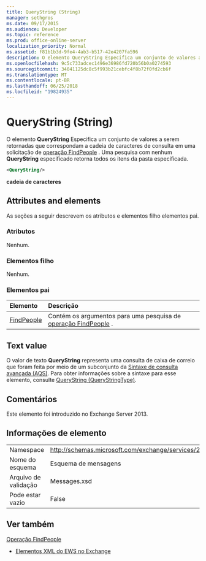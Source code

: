 ```yaml
---
title: QueryString (String)
manager: sethgros
ms.date: 09/17/2015
ms.audience: Developer
ms.topic: reference
ms.prod: office-online-server
localization_priority: Normal
ms.assetid: f81b1b3d-9fe4-4ab3-b517-42e4207fa596
description: O elemento QueryString Especifica um conjunto de valores a serem retornadas que correspondam a cadeia de caracteres de consulta em uma solicitação de operação FindPeople. Uma pesquisa com nenhum QueryString especificado retorna todos os itens da pasta especificada.
ms.openlocfilehash: 9c5c733adcec1496e36986fd720b56b0a0274593
ms.sourcegitcommit: 34041125dc8c5f993b21cebfc4f8b72f0fd2cb6f
ms.translationtype: MT
ms.contentlocale: pt-BR
ms.lasthandoff: 06/25/2018
ms.locfileid: "19824935"
---
```

# <a name="querystring-string"></a>QueryString (String)

O elemento **QueryString** Especifica um conjunto de valores a serem retornadas que correspondam a cadeia de caracteres de consulta em uma solicitação de [operação FindPeople](findpeople-operation.md) . Uma pesquisa com nenhum **QueryString** especificado retorna todos os itens da pasta especificada. 
  
```XML
<QueryString/> 
```

 **cadeia de caracteres**
## <a name="attributes-and-elements"></a>Attributes and elements

As seções a seguir descrevem os atributos e elementos filho elementos pai.
  
### <a name="attributes"></a>Atributos

Nenhum.
  
### <a name="child-elements"></a>Elementos filho

Nenhum.
  
### <a name="parent-elements"></a>Elementos pai

|**Elemento**|**Descrição**|
|:-----|:-----|
|[FindPeople](findpeople.md) <br/> |Contém os argumentos para uma pesquisa de [operação FindPeople](findpeople-operation.md) .  <br/> |
   
## <a name="text-value"></a>Text value

O valor de texto **QueryString** representa uma consulta de caixa de correio que foram feita por meio de um subconjunto da [Sintaxe de consulta avançada (AQS)](http://msdn.microsoft.com/en-us/library/aa965711%28VS.85%29.aspx). Para obter informações sobre a sintaxe para esse elemento, consulte [QueryString (QueryStringType)](querystring-querystringtype.md).
  
## <a name="remarks"></a>Comentários

Este elemento foi introduzido no Exchange Server 2013.
  
## <a name="element-information"></a>Informações de elemento

|||
|:-----|:-----|
|Namespace  <br/> |http://schemas.microsoft.com/exchange/services/2006/messages  <br/> |
|Nome do esquema  <br/> |Esquema de mensagens  <br/> |
|Arquivo de validação  <br/> |Messages.xsd  <br/> |
|Pode estar vazio  <br/> |False  <br/> |
   
## <a name="see-also"></a>Ver também



[Operação FindPeople](findpeople-operation.md)


- [Elementos XML do EWS no Exchange](ews-xml-elements-in-exchange.md)

